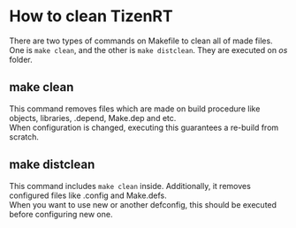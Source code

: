 # How to clean TizenRT

There are two types of commands on Makefile to clean all of made files.  
One is ```make clean```, and the other is ```make distclean```. They are executed on *os* folder.

## make clean
This command removes files which are made on build procedure like objects, libraries, .depend, Make.dep and etc.  
When configuration is changed, executing this guarantees a re-build from scratch.

## make distclean
This command includes ```make clean``` inside. Additionally, it removes configured files like .config and Make.defs.  
When you want to use new or another defconfig, this should be executed before configuring new one.
